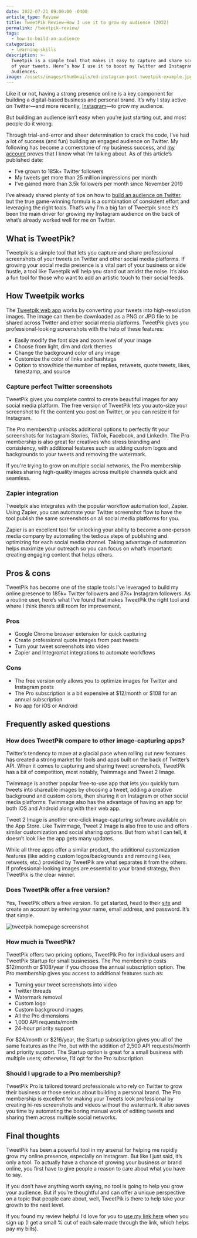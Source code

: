 ```yaml
---
date: 2022-07-21 09:00:00 -0400
article_type: Review
title: TweetPik Review—How I use it to grow my audience (2022)
permalink: /tweetpik-review/
tags:
  - how-to-build-an-audience
categories:
  - learning-skills
description: >-
  Tweetpik is a simple tool that makes it easy to capture and share screenshots
  of your tweets. Here’s how I use it to boost my Twitter and Instagram
  audiences.
image: /assets/images/thumbnails/ed-instagram-post-tweetpik-example.jpg
---
```

Like it or not, having a strong presence online is a key component for building a digital-based business and personal brand. It’s why I stay active on Twitter—and more recently, [Instagram](https://www.instagram.com/edlatimore/)—to grow my audience.

But building an audience isn’t easy when you’re just starting out, and most people do it wrong.

Through trial-and-error and sheer determination to crack the code, I’ve had a lot of success (and fun) building an engaged audience on Twitter. My following has become a cornerstone of my business success, and [my account](https://twitter.com/EdLatimore) proves that I know what I’m talking about. As of this article’s published date:

* I’ve grown to 185k+ Twitter followers
* My tweets get more than 25 million impressions per month
* I’ve gained more than 3.5k followers per month since November 2019

I’ve already shared plenty of tips on how to [build an audience on Twitter](https://edlatimore.com/how-to-get-more-twitter-followers/), but the true game-winning formula is a combination of consistent effort and leveraging the right tools. That’s why I’m a big fan of Tweetpik since it’s been the main driver for growing my Instagram audience on the back of what’s already worked well for me on Twitter.

## What is TweetPik?

Tweetpik is a simple tool that lets you capture and share professional screenshots of your tweets on Twitter and other social media platforms. If growing your social media presence is a vital part of your business or side hustle, a tool like Tweetpik will help you stand out amidst the noise. It’s also a fun tool for those who want to add an artistic touch to their social feeds.

## How Tweetpik works

The [Tweetpik web app](https://gumroad.com/a/917726323/occrm) works by converting your tweets into high-resolution images. The image can then be downloaded as a PNG or JPG file to be shared across Twitter and other social media platforms. TweetPik gives you professional-looking screenshots with the help of these features:

* Easily modify the font size and zoom level of your image
* Choose from light, dim and dark themes
* Change the background color of any image
* Customize the color of links and hashtags
* Option to show/hide the number of replies, retweets, quote tweets, likes, timestamp, and source

### Capture perfect Twitter screenshots

TweetPik gives you complete control to create beautiful images for any social media platform. The free version of TweetPik lets you auto-size your screenshot to fit the content you post on Twitter, or you can resize it for Instagram.

The Pro membership unlocks additional options to perfectly fit your screenshots for Instagram Stories, TikTok, Facebook, and LinkedIn. The Pro membership is also great for creatives who stress branding and consistency, with additional features such as adding custom logos and backgrounds to your tweets and removing the watermark.

If you're trying to grow on multiple social networks, the Pro membership makes sharing high-quality images across multiple channels quick and seamless.

### Zapier integration

Tweetpik also integrates with the popular workflow automation tool, Zapier. Using Zapier, you can automate your Twitter screenshot flow to have the tool publish the same screenshots on all social media platforms for you.

Zapier is an excellent tool for unlocking your ability to become a one-person media company by automating the tedious steps of publishing and optimizing for each social media channel. Taking advantage of automation helps maximize your outreach so you can focus on what’s important: creating engaging content that helps others.

## Pros & cons

TweetPik has become one of the staple tools I’ve leveraged to build my online presence to 185k+ Twitter followers and 87k+ Instagram followers. As a routine user, here’s what I’ve found that makes TweetPik the right tool and where I think there’s still room for improvement.

### Pros

* Google Chrome browser extension for quick capturing
* Create professional quote images from past tweets
* Turn your tweet screenshots into video
* Zapier and Integromat integrations to automate workflows

### Cons

* The free version only allows you to optimize images for Twitter and Instagram posts
* The Pro subscription is a bit expensive at $12/month or $108 for an annual subscription
* No app for iOS or Android

## Frequently asked questions

### How does TweetPik compare to other image-capturing apps?

Twitter’s tendency to move at a glacial pace when rolling out new features has created a strong market for tools and apps built on the back of Twitter’s API. When it comes to capturing and sharing tweet screenshots, TweetPik has a bit of competition, most notably, Twimmage and Tweet 2 Image.

Twimmage is another popular free-to-use app that lets you quickly turn tweets into shareable images by choosing a tweet, adding a creative background and custom colors, then sharing it on Instagram or other social media platforms. Twimmage also has the advantage of having an app for both iOS and Android along with their web app.

Tweet 2 Image is another one-click image-capturing software available on the App Store. Like Twimmage, Tweet 2 Image is also free to use and offers similar customization and social sharing options. But from what I can tell, it doesn’t look like the app gets many updates.

While all three apps offer a similar product, the additional customization features (like adding custom logos/backgrounds and removing likes, retweets, etc.) provided by TweetPik are what separates it from the others. If professional-looking images are essential to your brand strategy, then TweetPik is the clear winner.

### Does TweetPik offer a free version?

Yes, TweetPik offers a free version. To get started, head to their [site](https://gumroad.com/a/917726323/occrm) and create an account by entering your name, email address, and password. It’s that simple.

![tweetpik homepage screenshot](/assets/images/drafts/tweetpik-homepage-screenshot.png)

### How much is TweetPik?

TweetPik offers two pricing options, TweetPik Pro for individual users and TweetPik Startup for small businesses. The Pro membership costs $12/month or $108/year if you choose the annual subscription option. The Pro membership gives you access to additional features such as:

* Turning your tweet screenshots into video
* Twitter threads
* Watermark removal
* Custom logo
* Custom background images
* All the Pro dimensions
* 1,000 API requests/month
* 24-hour priority support

For $24/month or $216/year, the Startup subscription gives you all of the same features as the Pro, but with the addition of 2,500 API requests/month and priority support. The Startup option is great for a small business with multiple users; otherwise, I’d opt for the Pro subscription.

### Should I upgrade to a Pro membership?

TweetPik Pro is tailored toward professionals who rely on Twitter to grow their business or those serious about building a personal brand. The Pro membership is excellent for making your Tweets look professional by creating hi-res screenshots and videos without the watermark. It also saves you time by automating the boring manual work of editing tweets and sharing them across multiple social networks.

## Final thoughts

TweetPik has been a powerful tool in my arsenal for helping me rapidly grow my online presence, especially on Instagram. But like I just said, it’s only a tool. To actually have a chance of growing your business or brand online, you first have to give people a reason to care about what you have to say.

If you don’t have anything worth saying, no tool is going to help you grow your audience. But if you’re thoughtful and can offer a unique perspective on a topic that people care about, well, TweetPik is there to help take your growth to the next level.

If you found my review helpful I’d love for you to [use my link here](https://gumroad.com/a/917726323/occrm) when you sign up (I get a small % cut of each sale made through the link, which helps pay my bills).
